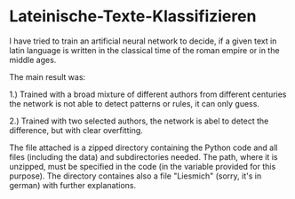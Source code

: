 # Lateinische-Texte-Klassifizieren
I have tried to train an artificial neural network to decide, if a given text in latin language is written in the classical time of the roman empire or in the middle ages.

The main result was:

1.) Trained with a broad mixture of different authors from different centuries the network is not able to detect patterns or rules, it can only guess.

2.) Trained with two selected authors, the network is abel to detect the difference, but with clear overfitting. 

The file attached is a zipped directory containing the Python code and all files (including the data) and subdirectories needed. 
The path, where it is unzipped, must be specified in the code (in the variable provided for this purpose).
The directory containes also a file "Liesmich" (sorry, it's in german) with further explanations. 
